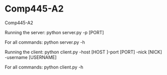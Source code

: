 # Comp445-A2
Comp445-A2

Running the server:
python server.py -p [PORT]


For all commands:
python server.py -h 

Running the client:
python client.py -host [HOST ]-port [PORT] -nick [NICK] -username [USERNAME]

For all commands:
python client.py -h 
